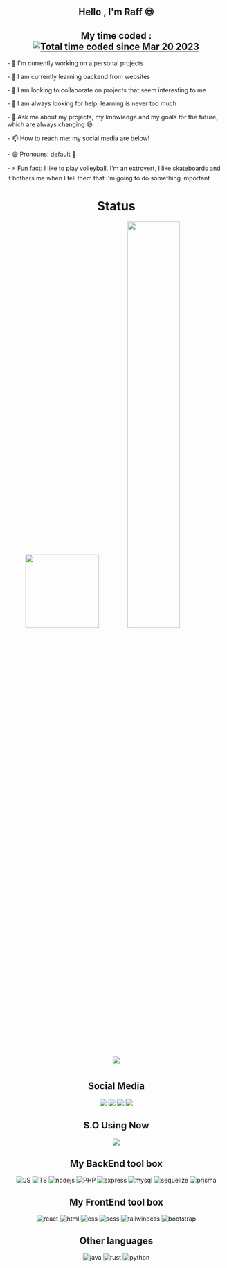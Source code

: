 <section align="center">
<h1>Hello , I'm Raff 😎</h1>
  <div align="left">
    <h2 align="center">My time coded : <br/><a href="https://wakatime.com/@e6cabe54-321c-496f-b02c-dbdeee199e8b"><img src="https://wakatime.com/badge/user/e6cabe54-321c-496f-b02c-dbdeee199e8b.svg?style=social&v=2" alt="Total time coded since Mar 20 2023" /></a></h2>
  <p>- 🔭 I'm currently working on a personal projects</p>
<p>- 🌱 I am currently learning backend from websites</p>
<p>
- 👯 I am looking to collaborate on projects that seem interesting to me
</p>
<p>- 🤔 I am always looking for help, learning is never too much</p>
<p>
- 💬 Ask me about my projects, my knowledge and my goals for the future,
which are always changing 😅
</p>
<p>- 📫 How to reach me: my social media are below!</p>
<p>- 😄 Pronouns: default 🤨</p>
<p>
- ⚡ Fun fact: I like to play volleyball, I'm an extrovert, I like
skateboards and it bothers me when I tell them that I'm going to do
something important 
</p></div>

</section>

<div align="center">
  <h1> Status </h1>
  <div class='status'>
    
<img
src="https://github-readme-stats.vercel.app/api/top-langs/?username=RaffDv&theme=transparent&text_color=A8FF3E&title_color=8F43EE&icon_color=8F43EE&layout=compact&hide_border=true"
height="170px"/>
   <img width="49%" src="https://github-readme-streak-stats.herokuapp.com?user=raffDv&theme=buefy-dark&hide_border=true&date_format=j%20M%5B%20Y%5D&background=EB545400"/>
  </div>
 <img
src="https://github-readme-stats.vercel.app/api/wakatime?username=raffdv&theme=transparent&text_color=A8FF3E&title_color=8F43EE&icon_color=8F43EE&hide_border=true&v=2"
/>
  <h1> </h1>
</div>
<section align="center">
<h1>Social Media</h1>
<div>
<a href="https://discord.gg/JcqH34xF" target="_blank">
<img
src="https://img.shields.io/badge/Discord-7289DA?style=for-the-badge&logo=discord&logoColor=white"
target="_blank"
/></a>
<a
href="https://wa.me/5551989078729?text=Ol%C3%A1%2C%20fique%20a%20vontade"
target="_blank"
>
<img
src="https://img.shields.io/badge/WhatsApp-25D366?style=for-the-badge&logo=whatsapp&logoColor=white"
target="_blank"
/></a>
<a href="https://www.instagram.com/raffm777/" target="_blank">
<img
src="https://img.shields.io/badge/Instagram-E4405F?style=for-the-badge&logo=instagram&logoColor=white"
target="_blank"
/></a>
<a
href="https://open.spotify.com/user/ri70s8c8ko51ilwsc0cz131sb"
target="_blank"
>
<img
src="https://img.shields.io/badge/Spotify-1ED760?&style=for-the-badge&logo=spotify&logoColor=white"
target="_blank"
/></a>
</div>
</section>
<section align="center">
<h1 align="center">S.O Using Now</h1>
<div>
<a href="https://manjaro.org"
><img
src="https://img.shields.io/badge/manjaro-35BF5C?style=for-the-badge&logo=manjaro&logoColor=white"
/></a>
</div>
</section>
<section align="center">
<h1>My BackEnd tool box</h1>
<img
src="https://img.shields.io/badge/JavaScript-323330?style=for-the-badge&logo=javascript&logoColor=F7DF1E"
alt="JS"
/>
  <img
src="https://img.shields.io/badge/TypeScript-007ACC?style=for-the-badge&logo=typescript&logoColor=white"
alt="TS"
/>
<img
src="https://img.shields.io/badge/Node.js-43853D?style=for-the-badge&logo=node.js&logoColor=white"
alt="nodejs"
/>
<img
src="https://img.shields.io/badge/PHP-777BB4?style=for-the-badge&logo=php&logoColor=white"
alt="PHP"
/>
<img
src="https://img.shields.io/badge/Express.js-404D59?style=for-the-badge"
alt="express"
/>
<img
src="https://img.shields.io/badge/MySQL-00000F?style=for-the-badge&logo=mysql&logoColor=white"
alt="mysql"
/>
<img
src="https://img.shields.io/badge/sequelize-323330?style=for-the-badge&logo=sequelize&logoColor=blue"
alt="sequelize"
/>
<img
src="https://img.shields.io/badge/Prisma-3982CE?style=for-the-badge&logo=Prisma&logoColor=white"
alt="prisma"
/>
</section>
<section align="center">
<h1>My FrontEnd tool box</h1>
<img
src="https://img.shields.io/badge/React-20232A?style=for-the-badge&logo=react&logoColor=61DAFB"
alt="react"
/>
<img
src="https://img.shields.io/badge/HTML5-E34F26?style=for-the-badge&logo=html5&logoColor=white"
alt="html"
/>
<img
src="https://img.shields.io/badge/CSS3-1572B6?style=for-the-badge&logo=css3&logoColor=white"
alt="css"
/>
<img
src="https://img.shields.io/badge/Sass-CC6699?style=for-the-badge&logo=sass&logoColor=white"
alt="scss"
/>
<img
src="https://img.shields.io/badge/Tailwind_CSS-38B2AC?style=for-the-badge&logo=tailwind-css&logoColor=white"
alt="tailwindcss"
/>
<img
src="https://img.shields.io/badge/Bootstrap-563D7C?style=for-the-badge&logo=bootstrap&logoColor=w"
alt="bootstrap"
/>
</section>
<section align="center">
<h1>Other languages</h1>
<img
src="https://img.shields.io/badge/Java-ED8B00?style=for-the-badge&logo=openjdk&logoColor=white"
alt="java"
/>
<img
src="https://img.shields.io/badge/Rust-000000?style=for-the-badge&logo=rust&logoColor=white"
alt="rust"
/>
<img
src="https://img.shields.io/badge/Python-14354C?style=for-the-badge&logo=python&logoColor=white"
alt="python"
/>
</section>

